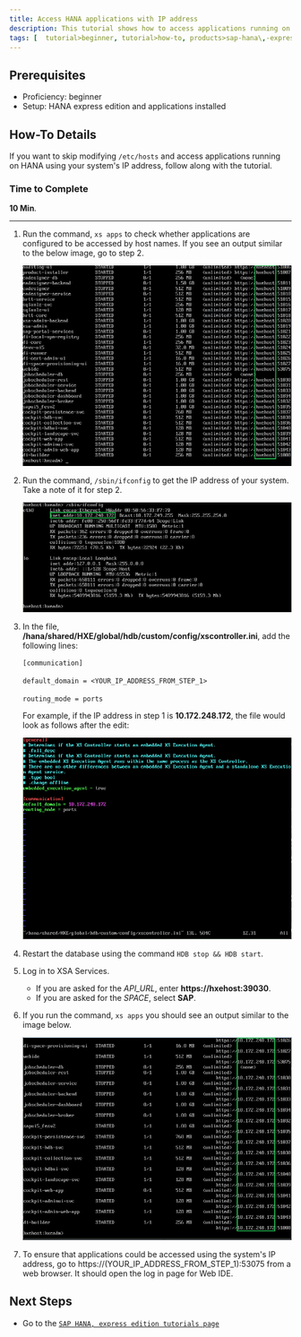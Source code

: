 ```yaml
---
title: Access HANA applications with IP address
description: This tutorial shows how to access applications running on HANA using the system's IP address instead of host names.  
tags: [  tutorial>beginner, tutorial>how-to, products>sap-hana\,-express-edition ]
---
```

## Prerequisites  
 - Proficiency: beginner
 - Setup: HANA express edition and applications installed

## How-To Details
If you want to skip modifying `/etc/hosts` and access applications running on HANA using your system's IP address, follow along with the tutorial.

### Time to Complete
**10 Min**.

---

1. Run the command, `xs apps` to check whether applications are configured to be accessed by host names. If you see an       output similar to the below image, go to step 2.

    ![xs apps before output](beforechange.png)

2. Run the command, `/sbin/ifconfig` to get the IP address of your system. Take a note of it for step 2.

    ![ifconfig command](ifconfig.png)

3. In the file, **/hana/shared/HXE/global/hdb/custom/config/xscontroller.ini**, add the following lines:

   ```
   [communication]

   default_domain = <YOUR_IP_ADDRESS_FROM_STEP_1>

   routing_mode = ports
   ```

   For example, if the IP address in step 1 is **10.172.248.172**, the file would look as follows after the edit:

   ![xs apps before output](changedfile.png)

4. Restart the database using the command `HDB stop && HDB start`.

5. Log in to XSA Services.
   * If you are asked for the *API_URL*, enter **https://hxehost:39030**.
   * If you are asked for the *SPACE*, select **SAP**.

6. If you run the command, `xs apps` you should see an output similar to the image below.

   ![xs apps after output](afterchange.png)

7. To ensure that applications could be accessed using the system's IP address, go to https://(YOUR_IP_ADDRESS_FROM_STEP_1):53075 from a web browser. It should open the log in page for Web IDE.


## Next Steps
 - Go to the [`SAP HANA, express edition tutorials page`](http://go.sap.com/developer/topics/sap-hana-express.tutorials.html)
